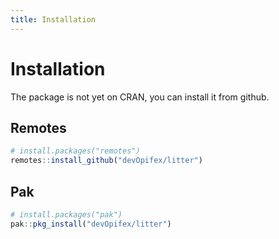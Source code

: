 ```yaml
---
title: Installation
---
```


# Installation

The package is not yet on CRAN, you can install it from github.

## Remotes

``` r
# install.packages("remotes")
remotes::install_github("devOpifex/litter")
```

## Pak

```r
# install.packages("pak")
pak::pkg_install("devOpifex/litter")
```
